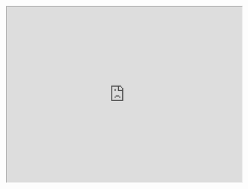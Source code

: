 <figure class="video_container">
<iframe src="https://drive.google.com/file/d/1AOeBJdKBe4i904dHlIRY3mTB9jKGfSIT/preview" width="640" height="480"></iframe>
</figure>